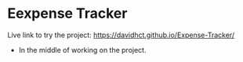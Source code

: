 # Eexpense Tracker

Live link to try the project: https://davidhct.github.io/Expense-Tracker/

- In the middle of working on the project.
